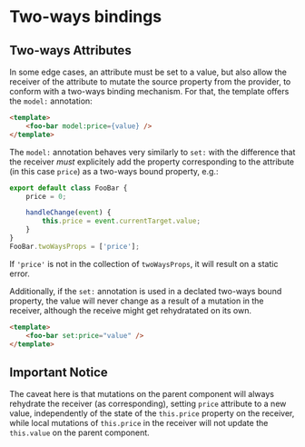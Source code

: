# Two-ways bindings

## Two-ways Attributes

In some edge cases, an attribute must be set to a value, but also allow the receiver of the attribute to mutate the source property from the provider, to conform with a two-ways binding mechanism. For that, the template offers the `model:` annotation:

```html
<template>
    <foo-bar model:price={value} />
</template>
```

The `model:` annotation behaves very similarly to `set:` with the difference that the receiver *must* explicitely add the property corresponding to the attribute (in this case `price`) as a two-ways bound property, e.g.:

```js
export default class FooBar {
    price = 0;

    handleChange(event) {
        this.price = event.currentTarget.value;
    }
}
FooBar.twoWaysProps = ['price'];
```

If `'price'` is not in the collection of `twoWaysProps`, it will result on a static error.

Additionally, if the `set:` annotation is used in a declated two-ways bound property, the value will never change as a result of a mutation in the receiver, although the receive might get rehydratated on its own.

```html
<template>
    <foo-bar set:price="value" />
</template>
```

## Important Notice

The caveat here is that mutations on the parent component will always rehydrate the receiver (as corresponding), setting `price` attribute to a new value, independently of the state of the `this.price` property on the receiver, while local mutations of `this.price` in the receiver will not update the `this.value` on the parent component.
